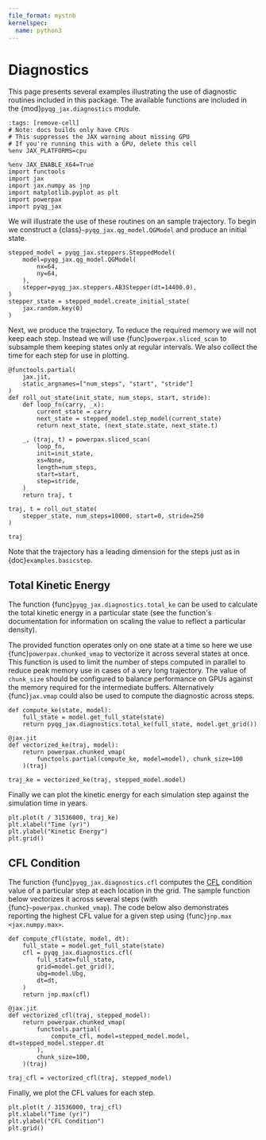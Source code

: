 ```yaml
---
file_format: mystnb
kernelspec:
  name: python3
---
```


# Diagnostics

This page presents several examples illustrating the use of diagnostic
routines included in this package. The available functions are
included in the {mod}`pyqg_jax.diagnostics` module.

```{code-cell} ipython3
:tags: [remove-cell]
# Note: docs builds only have CPUs
# This suppresses the JAX warning about missing GPU
# If you're running this with a GPU, delete this cell
%env JAX_PLATFORMS=cpu
```

```{code-cell} ipython3
%env JAX_ENABLE_X64=True
import functools
import jax
import jax.numpy as jnp
import matplotlib.pyplot as plt
import powerpax
import pyqg_jax
```

We will illustrate the use of these routines on an sample trajectory.
To begin we construct a {class}`~pyqg_jax.qg_model.QGModel` and
produce an initial state.

```{code-cell} ipython3
stepped_model = pyqg_jax.steppers.SteppedModel(
    model=pyqg_jax.qg_model.QGModel(
        nx=64,
        ny=64,
    ),
    stepper=pyqg_jax.steppers.AB3Stepper(dt=14400.0),
)
stepper_state = stepped_model.create_initial_state(
    jax.random.key(0)
)
```

Next, we produce the trajectory. To reduce the required memory we will
not keep each step. Instead we will use {func}`powerpax.sliced_scan`
to subsample them keeping states only at regular intervals. We also
collect the time for each step for use in plotting.

```{code-cell} ipython3
@functools.partial(
    jax.jit,
    static_argnames=["num_steps", "start", "stride"]
)
def roll_out_state(init_state, num_steps, start, stride):
    def loop_fn(carry, _x):
        current_state = carry
        next_state = stepped_model.step_model(current_state)
        return next_state, (next_state.state, next_state.t)

    _, (traj, t) = powerpax.sliced_scan(
        loop_fn,
        init=init_state,
        xs=None,
        length=num_steps,
        start=start,
        step=stride,
    )
    return traj, t

traj, t = roll_out_state(
    stepper_state, num_steps=10000, start=0, stride=250
)

traj
```

Note that the trajectory has a leading dimension for the steps just as
in {doc}`examples.basicstep`.

## Total Kinetic Energy

The function {func}`pyqg_jax.diagnostics.total_ke` can be used to
calculate the total kinetic energy in a particular state (see the
function's documentation for information on scaling the value to
reflect a particular density).

The provided function operates only on one state at a time so here we
use {func}`powerpax.chunked_vmap` to vectorize it across several
states at once. This function is used to limit the number of steps
computed in parallel to reduce peak memory use in cases of a very long
trajectory. The value of `chunk_size` should be configured to balance
performance on GPUs against the memory required for the intermediate
buffers. Alternatively {func}`jax.vmap` could also be used to compute
the diagnostic across steps.

```{code-cell} ipython3
def compute_ke(state, model):
    full_state = model.get_full_state(state)
    return pyqg_jax.diagnostics.total_ke(full_state, model.get_grid())

@jax.jit
def vectorized_ke(traj, model):
    return powerpax.chunked_vmap(
        functools.partial(compute_ke, model=model), chunk_size=100
    )(traj)

traj_ke = vectorized_ke(traj, stepped_model.model)
```

Finally we can plot the kinetic energy for each simulation step
against the simulation time in years.

```{code-cell} ipython3
plt.plot(t / 31536000, traj_ke)
plt.xlabel("Time (yr)")
plt.ylabel("Kinetic Energy")
plt.grid()
```

## CFL Condition

The function {func}`pyqg_jax.diagnostics.cfl` computes the
[CFL](https://en.wikipedia.org/wiki/Courant%E2%80%93Friedrichs%E2%80%93Lewy_condition)
condition value of a particular step at each location in the grid. The
sample function below vectorizes it across several steps (with
{func}`~powerpax.chunked_vmap`). The code below also demonstrates
reporting the highest CFL value for a given step using {func}`jnp.max
<jax.numpy.max>`.

```{code-cell} ipython3
def compute_cfl(state, model, dt):
    full_state = model.get_full_state(state)
    cfl = pyqg_jax.diagnostics.cfl(
        full_state=full_state,
        grid=model.get_grid(),
        ubg=model.Ubg,
        dt=dt,
    )
    return jnp.max(cfl)

@jax.jit
def vectorized_cfl(traj, stepped_model):
    return powerpax.chunked_vmap(
        functools.partial(
            compute_cfl, model=stepped_model.model, dt=stepped_model.stepper.dt
        ),
        chunk_size=100,
    )(traj)

traj_cfl = vectorized_cfl(traj, stepped_model)
```

Finally, we plot the CFL values for each step.

```{code-cell} ipython3
plt.plot(t / 31536000, traj_cfl)
plt.xlabel("Time (yr)")
plt.ylabel("CFL Condition")
plt.grid()
```
